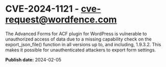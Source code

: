 # CVE-2024-1121 - cve-request@wordfence.com

The Advanced Forms for ACF plugin for WordPress is vulnerable to unauthorized access of data due to a missing capability check on the export_json_file() function in all versions up to, and including, 1.9.3.2. This makes it possible for unauthenticated attackers to export form settings.

**Publish date:** 2024-02-05
